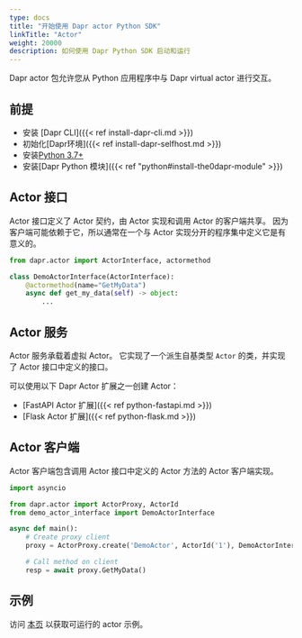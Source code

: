 ```yaml
---
type: docs
title: "开始使用 Dapr actor Python SDK"
linkTitle: "Actor"
weight: 20000
description: 如何使用 Dapr Python SDK 启动和运行
---
```


Dapr actor 包允许您从 Python 应用程序中与 Dapr virtual actor 进行交互。

## 前提

- 安装 [Dapr CLI]({{< ref install-dapr-cli.md >}})
- 初始化[Dapr环境]({{< ref install-dapr-selfhost.md >}})
- 安装[Python 3.7+](https://www.python.org/downloads/)
- 安装[Dapr Python 模块]({{< ref "python#install-the0dapr-module" >}})

## Actor 接口

Actor 接口定义了 Actor 契约，由 Actor 实现和调用 Actor 的客户端共享。 因为客户端可能依赖于它，所以通常在一个与 Actor 实现分开的程序集中定义它是有意义的。

```python
from dapr.actor import ActorInterface, actormethod

class DemoActorInterface(ActorInterface):
    @actormethod(name="GetMyData")
    async def get_my_data(self) -> object:
        ...
```

## Actor 服务

Actor 服务承载着虚拟 Actor。 它实现了一个派生自基类型 `Actor` 的类，并实现了 Actor 接口中定义的接口。

可以使用以下 Dapr Actor 扩展之一创建 Actor：
   - [FastAPI Actor 扩展]({{< ref python-fastapi.md >}})
   - [Flask Actor 扩展]({{< ref python-flask.md >}})

## Actor 客户端

Actor 客户端包含调用 Actor 接口中定义的 Actor 方法的 Actor 客户端实现。

```python
import asyncio

from dapr.actor import ActorProxy, ActorId
from demo_actor_interface import DemoActorInterface

async def main():
    # Create proxy client
    proxy = ActorProxy.create('DemoActor', ActorId('1'), DemoActorInterface)

    # Call method on client
    resp = await proxy.GetMyData()
```

## 示例

访问 [本页](https://github.com/dapr/python-sdk/tree/release-1.0/examples/demo_actor) 以获取可运行的 actor 示例。